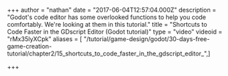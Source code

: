 +++
author = "nathan"
date = "2017-06-04T12:57:04.000Z"
description = "Godot's code editor has some overlooked functions to help you code comfortably. We're looking at them in this tutorial."
title = "Shortcuts to Code Faster in the GDscript Editor (Godot tutorial)"
type = "video"
videoid = "rMx35lyXCpk"
aliases = [ "/tutorial/game-design/godot/30-days-free-game-creation-tutorial/chapter2/15_shortcuts_to_code_faster_in_the_gdscript_editor_",]

+++